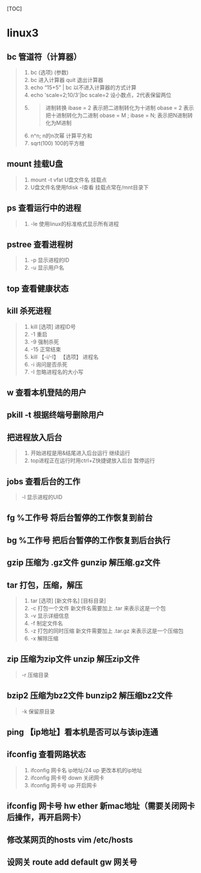 [TOC]

# linux3

## bc					管道符（计算器）
> 1. bc (选项)	(参数)
> 2. bc 进入计算器 quit 退出计算器
> 3.  echo “15+5” | bc 以不进入计算器的方式计算
> 4. echo	'scale=2;10/3'|bc		scale=2  设小数点，2代表保留两位
> 5. >进制转换
>    >ibase = 2			表示把二进制转化为十进制
>    >obase = 2			表示把十进制转化为二进制
>    >obase = M ; ibase = N;			表示把N进制转化为M进制
> 6.  n^n;     n的n次幂  计算平方和
> 7.  sqrt(100)		100的平方根

## mount		    挂载U盘
> 1. mount 	-t 		vfat		U盘文件名		挂载点		
> 2.  U盘文件名使用fdisk -l查看		 挂载点常在/mnt目录下		

## ps			        查看运行中的进程
> 1. -le	使用linux的标准格式显示所有进程

##	pstree 			查看进程树
> 1. -p 显示进程的ID
> 2. -u 显示用户名

## top 			    查看健康状态

## kill   			    杀死进程
> 1.	kill	[选项]		进程ID号
> 2.	-1		重启
> 3.	-9		强制杀死
> 4.	-15		正常结束
> 5.	kill	【-i/-I】 【选项】	进程名
> 6.	-i		询问是否杀死
> 7.	-I		忽略进程名的大小写

## w		            查看本机登陆的用户

## pkill -t 		    根据终端号删除用户

## 把进程放入后台
> 1. 开始进程是用&结尾进入后台运行        继续运行
> 2. top进程正在运行时用ctrl+Z快捷键放入后台          暂停运行

## jobs			    查看后台的工作
> -l 	显示进程的UID

## fg %工作号				将后台暂停的工作恢复到前台

## bg %工作号				把后台暂停的工作恢复到后台执行

## gzip				压缩为 .gz文件		 gunzip					解压缩.gz文件

## tar				    打包，压缩，解压
> 1. tar	[选项] 	[新文件名]	[目标目录]
> 2. -c		打包一个文件		新文件名需要加上	.tar	来表示这是一个包
> 3. -v		显示详细信息
> 4. -f		制定文件名
> 5. -z		打包的同时压缩		新文件需要加上		.tar.gz		来表示这是一个压缩包
> 6. -x		解除压缩

## zip 			        压缩为zip文件	unzip		解压zip文件
> -r 	压缩目录

## bzip2		        压缩为bz2文件	 bunzip2		解压缩bz2文件
> -k 保留原目录

## ping	          【ip地址】看本机是否可以与该ip连通

## ifconfig		    查看网路状态
> 1. ifconfig  网卡名   ip地址/24    up		更改本机的ip地址
> 2. ifconfig 网卡号   down     关闭网卡
> 2. ifconfig 网卡号   up     开启网卡

## ifconfig 网卡号	hw	ether	新mac地址（需要关闭网卡后操作，再开启网卡）

## 修改某网页的hosts             vim    /etc/hosts

## 设网关		route add default gw 网关号